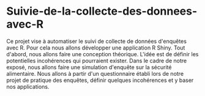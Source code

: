 # Suivie-de-la-collecte-des-donnees-avec-R
Ce projet  vise à automatiser le suivi de collecte de données d'enquêtes avec R. 
Pour cela nous allons développer une application R Shiny.
Tout d'abord, nous allons faire une conception théorique. 
L'idée est de définir les potentielles incohérences qui pourraient exister.
Dans le cadre de notre exposé, nous allons faire une simulation d'enquête sur la sécurité alimentaire.
Nous allons à partir d'un questionnaire établi lors de notre projet de pratique des enquêtes, 
définir quelques incohérences et y baser nos applications.

